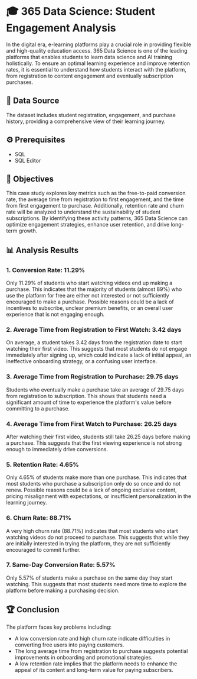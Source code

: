 # 🎓 365 Data Science: Student Engagement Analysis
In the digital era, e-learning platforms play a crucial role in providing flexible and high-quality education access. 365 Data Science is one of the leading platforms that enables students to learn data science and AI training holistically. To ensure an optimal learning experience and improve retention rates, it is essential to understand how students interact with the platform, from registration to content engagement and eventually subscription purchases.

## 📂 Data Source
The dataset includes student registration, engagement, and purchase history, providing a comprehensive view of their learning journey.

## ⚙️ Prerequisites
- SQL
- SQL Editor

## 🎯 Objectives
This case study explores key metrics such as the free-to-paid conversion rate, the average time from registration to first engagement, and the time from first engagement to purchase. Additionally, retention rate and churn rate will be analyzed to understand the sustainability of student subscriptions. By identifying these activity patterns, 365 Data Science can optimize engagement strategies, enhance user retention, and drive long-term growth.

## 📊 Analysis Results
### 1. Conversion Rate: 11.29%
Only 11.29% of students who start watching videos end up making a purchase. This indicates that the majority of students (almost 89%) who use the platform for free are either not interested or not sufficiently encouraged to make a purchase. Possible reasons could be a lack of incentives to subscribe, unclear premium benefits, or an overall user experience that is not engaging enough.

### 2. Average Time from Registration to First Watch: 3.42 days
On average, a student takes 3.42 days from the registration date to start watching their first video. This suggests that most students do not engage immediately after signing up, which could indicate a lack of initial appeal, an ineffective onboarding strategy, or a confusing user interface.

### 3. Average Time from Registration to Purchase: 29.75 days
Students who eventually make a purchase take an average of 29.75 days from registration to subscription. This shows that students need a significant amount of time to experience the platform's value before committing to a purchase.

### 4. Average Time from First Watch to Purchase: 26.25 days
After watching their first video, students still take 26.25 days before making a purchase. This suggests that the first viewing experience is not strong enough to immediately drive conversions.

### 5. Retention Rate: 4.65%
Only 4.65% of students make more than one purchase. This indicates that most students who purchase a subscription only do so once and do not renew. Possible reasons could be a lack of ongoing exclusive content, pricing misalignment with expectations, or insufficient personalization in the learning journey.

### 6. Churn Rate: 88.71%
A very high churn rate (88.71%) indicates that most students who start watching videos do not proceed to purchase. This suggests that while they are initially interested in trying the platform, they are not sufficiently encouraged to commit further.

### 7. Same-Day Conversion Rate: 5.57%
Only 5.57% of students make a purchase on the same day they start watching. This suggests that most students need more time to explore the platform before making a purchasing decision.

## 🏆 Conclusion
The platform faces key problems including:
- A low conversion rate and high churn rate indicate difficulties in converting free users into paying customers.
- The long average time from registration to purchase suggests potential improvements in onboarding and promotional strategies.
- A low retention rate implies that the platform needs to enhance the appeal of its content and long-term value for paying subscribers.
